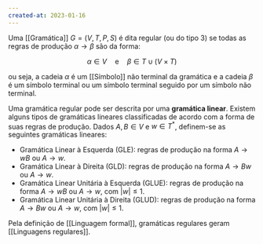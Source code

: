 ```yaml
---
created-at: 2023-01-16
---
```


Uma [[Gramática]] $G=(V, T, P, S)$ é dita regular (ou do tipo 3) se todas as regras de produção $\alpha \to \beta$ são da forma:

$$
\alpha \in V \quad \text{e} \quad \beta \in T \cup (V \times T)
$$

ou seja, a cadeia $\alpha$ é um [[Símbolo]] não terminal da gramática e a cadeia $\beta$ é um símbolo terminal ou um símbolo terminal seguido por um símbolo não terminal.

Uma gramática regular pode ser descrita por uma **gramática linear**. Existem alguns tipos de gramáticas lineares classificadas de acordo com a forma de suas regras de produção. Dados $A, B \in V$ e $w \in T^*$, definem-se as seguintes gramáticas lineares:

-  Gramática Linear à Esquerda (GLE): regras de produção na forma $A \to wB$ ou $A \to w$.
-  Gramática Linear à Direita (GLD): regras de produção na forma $A \to Bw$ ou $A \to w$.
-  Gramática Linear Unitária à Esquerda (GLUE): regras de produção na forma $A \to wB$ ou $A \to w$, com $|w| \leq 1$.
-  Gramática Linear Unitária à Direita (GLUD): regras de produção na forma $A \to Bw$ ou $A \to w$, com $|w| \leq 1$.

Pela definição de [[Linguagem formal]], gramáticas regulares geram [[Linguagens regulares]].
